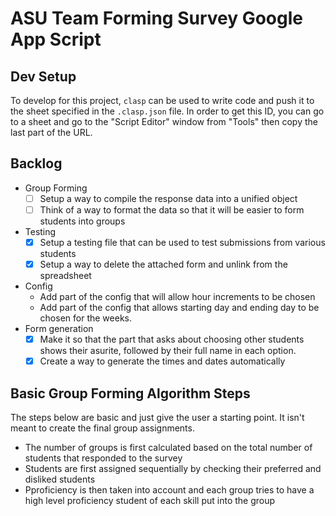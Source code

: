 # ASU Team Forming Survey Google App Script

## Dev Setup

To develop for this project, `clasp` can be used to write code and push it to the sheet specified in the `.clasp.json` file. In order to get this ID, you can go to a sheet and go to the "Script Editor" window from "Tools" then copy the last part of the URL.

## Backlog

- Group Forming
   - [ ] Setup a way to compile the response data into a unified object
   - [ ] Think of a way to format the data so that it will be easier to form students into groups
- Testing
   - [x] Setup a testing file that can be used to test submissions from various students
   - [x] Setup a way to delete the attached form and unlink from the spreadsheet
- Config
   - Add part of the config that will allow hour increments to be chosen
   - Add part of the config that allows starting day and ending day to be chosen for the weeks.
- Form generation
   - [x] Make it so that the part that asks about choosing other students shows their asurite, followed by their full name in each option.
   - [x] Create a way to generate the times and dates automatically

## Basic Group Forming Algorithm Steps

The steps below are basic and just give the user a starting point. It isn't meant to create the final group assignments. 

- The number of groups is first calculated based on the total number of students that responded to the survey
- Students are first assigned sequentially by checking their preferred and disliked students
- Pproficiency is then taken into account and each group tries to have a high level proficiency student of each skill put into the group